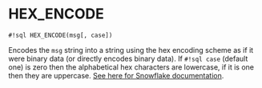 # HEX_ENCODE

`#!sql HEX_ENCODE(msg[, case])`

Encodes the `msg` string into a string using the hex encoding scheme as if
it were binary data (or directly encodes binary data). If `#!sql case`
(default one) is zero then the alphabetical hex characters are lowercase,
if it is one then they are uppercase.
[See here for Snowflake documentation](https://docs.snowflake.com/en/sql-reference/functions/hex_encode).
